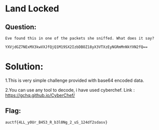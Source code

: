 # Land Locked



## Question:

```
Eve found this in one of the packets she sniffed. What does it say?

YXVjdGZ7NExMX3kwVXJfQjQ1M19SX2IzbDBOZ18yX3VTXzEyNGRmMnNkYXN2fQ==
```




# Solution:

  1.This is very simple challenge provided with base64 encoded data.
  
  2.You can use any tool to decode, i have used cyberchef. Link : https://gchq.github.io/CyberChef/
  

## Flag:

```
auctf{4LL_y0Ur_B453_R_b3l0Ng_2_uS_124df2sdasv}
```
